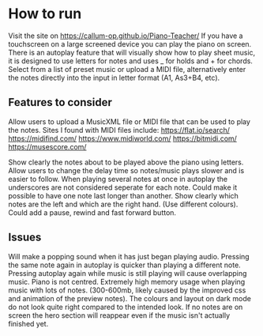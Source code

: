 # How to run
Visit the site on https://callum-op.github.io/Piano-Teacher/ 
If you have a touchscreen on a large screened device you can play the piano on screen.
There is an autoplay feature that will visually show how to play sheet music, it is designed to use letters for notes and uses _ for holds and + for chords.
Select from a list of preset music or upload a MIDI file, alternatively enter the notes directly into the input in letter format (A1, As3+B4, etc).

## Features to consider
Allow users to upload a MusicXML file or MIDI file that can be used to play the notes.
Sites I found with MIDI files include: 
https://flat.io/search/
https://midifind.com/
https://www.midiworld.com/
https://bitmidi.com/
https://musescore.com/

Show clearly the notes about to be played above the piano using letters.
Allow users to change the delay time so notes/music plays slower and is easier to follow.
When playing several notes at once in autoplay the underscores are not considered seperate for each note. Could make it possible to have one note last longer than another.
Show clearly which notes are the left and which are the right hand. (Use different colours).
Could add a pause, rewind and fast forward button.

## Issues
Will make a popping sound when it has just began playing audio.
Pressing the same note again in autoplay is quicker than playing a different note.
Pressing autoplay again while music is still playing will cause overlapping music.
Piano is not centred.
Extremely high memory usage when playing music with lots of notes. (300-600mb, likely caused by the improved css and animation of the preview notes).
The colours and layout on dark mode do not look quite right compared to the intended look.
If no notes are on screen the hero section will reappear even if the music isn't actually finished yet.


